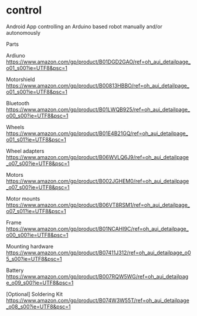 # control
Android App controlling an Arduino based robot manually and/or autonomously

Parts

Ardiuno https://www.amazon.com/gp/product/B01DGD2GAO/ref=oh_aui_detailpage_o01_s00?ie=UTF8&psc=1

Motorshield https://www.amazon.com/gp/product/B00813HBBO/ref=oh_aui_detailpage_o01_s00?ie=UTF8&psc=1

Bluetooth https://www.amazon.com/gp/product/B01LWQB925/ref=oh_aui_detailpage_o00_s00?ie=UTF8&psc=1

Wheels https://www.amazon.com/gp/product/B01E4B21GQ/ref=oh_aui_detailpage_o01_s01?ie=UTF8&psc=1

Wheel adapters https://www.amazon.com/gp/product/B06WVLQ6J9/ref=oh_aui_detailpage_o07_s00?ie=UTF8&psc=1

Motors https://www.amazon.com/gp/product/B002JGHEM0/ref=oh_aui_detailpage_o07_s00?ie=UTF8&psc=1

Motor mounts https://www.amazon.com/gp/product/B06VT8RSM1/ref=oh_aui_detailpage_o07_s01?ie=UTF8&psc=1

Frame https://www.amazon.com/gp/product/B01NCAHI9C/ref=oh_aui_detailpage_o00_s00?ie=UTF8&psc=1

Mounting hardware https://www.amazon.com/gp/product/B07411J312/ref=oh_aui_detailpage_o05_s00?ie=UTF8&psc=1

Battery https://www.amazon.com/gp/product/B007RQW5WG/ref=oh_aui_detailpage_o09_s00?ie=UTF8&psc=1

[Optional] Soldering Kit https://www.amazon.com/gp/product/B074W3W55T/ref=oh_aui_detailpage_o08_s00?ie=UTF8&psc=1
